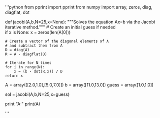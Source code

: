 '''python
from pprint import pprint
from numpy import array, zeros, diag, diagflat, dot

def jacobi(A,b,N=25,x=None):
    """Solves the equation Ax=b via the Jacobi iterative method."""
    # Create an initial guess if needed                                                                                                                                                            
    if x is None:
        x = zeros(len(A[0]))

    # Create a vector of the diagonal elements of A                                                                                                                                                
    # and subtract them from A                                                                                                                                                                     
    D = diag(A)
    R = A - diagflat(D)

    # Iterate for N times                                                                                                                                                                          
    for i in range(N):
        x = (b - dot(R,x)) / D
    return x

A = array([[2.0,1.0],[5.0,7.0]])
b = array([11.0,13.0])
guess = array([1.0,1.0])

sol = jacobi(A,b,N=25,x=guess)

print "A:"
print(A)

'''
